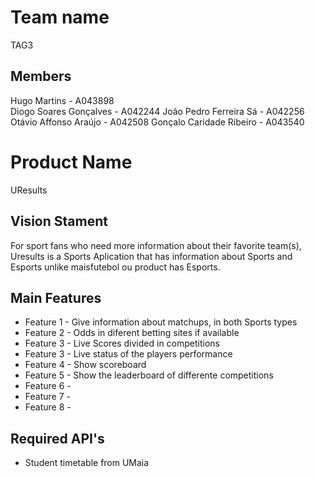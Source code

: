 # Team name

TAG3

## Members

Hugo Martins - A043898 <br>
Diogo Soares Gonçalves - A042244
João Pedro Ferreira Sá - A042256
Otávio Affonso Araújo - A042508
Gonçalo Caridade Ribeiro - A043540

# Product Name

UResults

## Vision Stament

For sport fans who need more information about their favorite team(s), Uresults is a Sports Aplication that has information about Sports and Esports unlike maisfutebol ou product has Esports.

## Main Features

 - Feature 1 - Give information about matchups, in both Sports types
 - Feature 2 - Odds in diferent betting sites if available
 - Feature 3 - Live Scores divided in competitions
 - Feature 3 - Live status of the players performance
 - Feature 4 - Show scoreboard
 - Feature 5 - Show the leaderboard of differente competitions
 - Feature 6 - 
 - Feature 7 -
 - Feature 8 -

## Required API's

- Student timetable from UMaia
